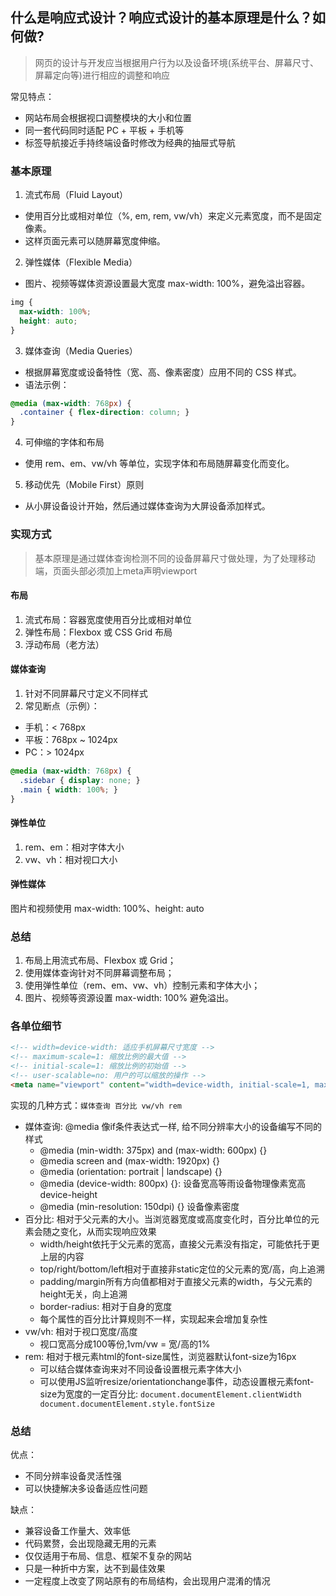 ## 什么是响应式设计？响应式设计的基本原理是什么？如何做?
> 网页的设计与开发应当根据用户行为以及设备环境(系统平台、屏幕尺寸、屏幕定向等)进行相应的调整和响应

常见特点：
  - 网站布局会根据视口调整模块的大小和位置
  - 同一套代码同时适配 PC + 平板 + 手机等
  - 标签导航接近手持终端设备时修改为经典的抽屉式导航

### 基本原理
1. 流式布局（Fluid Layout）
  - 使用百分比或相对单位（%, em, rem, vw/vh）来定义元素宽度，而不是固定像素。
  - 这样页面元素可以随屏幕宽度伸缩。

2. 弹性媒体（Flexible Media）
- 图片、视频等媒体资源设置最大宽度 max-width: 100%，避免溢出容器。
```css
img {
  max-width: 100%;
  height: auto;
}
```
3. 媒体查询（Media Queries）
  - 根据屏幕宽度或设备特性（宽、高、像素密度）应用不同的 CSS 样式。
  - 语法示例：
```css
@media (max-width: 768px) {
  .container { flex-direction: column; }
}
```
4. 可伸缩的字体和布局
  - 使用 rem、em、vw/vh 等单位，实现字体和布局随屏幕变化而变化。
5. 移动优先（Mobile First）原则
  - 从小屏设备设计开始，然后通过媒体查询为大屏设备添加样式。

### 实现方式
> 基本原理是通过媒体查询检测不同的设备屏幕尺寸做处理，为了处理移动端，页面头部必须加上meta声明viewport

#### 布局
1. 流式布局：容器宽度使用百分比或相对单位
2. 弹性布局：Flexbox 或 CSS Grid 布局
3. 浮动布局（老方法）

#### 媒体查询
1. 针对不同屏幕尺寸定义不同样式
2. 常见断点（示例）：
  - 手机：< 768px
  - 平板：768px ~ 1024px
  - PC：> 1024px
```css
@media (max-width: 768px) {
  .sidebar { display: none; }
  .main { width: 100%; }
}
```
#### 弹性单位
1. rem、em：相对字体大小
2. vw、vh：相对视口大小

#### 弹性媒体
图片和视频使用 max-width: 100%、height: auto

### 总结
1. 布局上用流式布局、Flexbox 或 Grid；
2. 使用媒体查询针对不同屏幕调整布局；
3. 使用弹性单位（rem、em、vw、vh）控制元素和字体大小；
4. 图片、视频等资源设置 max-width: 100% 避免溢出。
   
### 各单位细节
```html
<!-- width=device-width: 适应手机屏幕尺寸宽度 -->
<!-- maximum-scale=1: 缩放比例的最大值 -->
<!-- initial-scale=1: 缩放比例的初始值 -->
<!-- user-scalable=no: 用户的可以缩放的操作 -->
<meta name="viewport" content="width=device-width, initial-scale=1, maximum-scale=1, user-scalable=no”>
```
实现的几种方式：`媒体查询 百分比 vw/vh rem`
- 媒体查询: @media 像if条件表达式一样, 给不同分辨率大小的设备编写不同的样式
  - @media (min-width: 375px) and (max-width: 600px) {}
  - @media screen and (max-width: 1920px) {}
  - @media (orientation: portrait | landscape) {}
  - @media (device-width: 800px) {}: 设备宽高等雨设备物理像素宽高 device-height
  - @media (min-resolution: 150dpi) {} 设备像素密度
- 百分比: 相对于父元素的大小。当浏览器宽度或高度变化时，百分比单位的元素会随之变化，从而实现响应效果
  - width/height依托于父元素的宽高，直接父元素没有指定，可能依托于更上层的内容
  - top/right/bottom/left相对于直接非static定位的父元素的宽/高，向上追溯
  - padding/margin所有方向值都相对于直接父元素的width，与父元素的height无关，向上追溯
  - border-radius: 相对于自身的宽度
  - 每个属性的百分比计算规则不一样，实现起来会增加复杂性
- vw/vh: 相对于视口宽度/高度
  - 视口宽高分成100等份,1vm/vw = 宽/高的1%
- rem: 相对于根元素html的font-size属性，浏览器默认font-size为16px
  - 可以结合媒体查询来对不同设备设置根元素字体大小
  - 可以使用JS监听resize/orientationchange事件，动态设置根元素font-size为宽度的一定百分比: `document.documentElement.clientWidth document.documentElement.style.fontSize`


### 总结
优点：
- 不同分辨率设备灵活性强
- 可以快捷解决多设备适应性问题
  
缺点：
- 兼容设备工作量大、效率低
- 代码累赘，会出现隐藏无用的元素
- 仅仅适用于布局、信息、框架不复杂的网站
- 只是一种折中方案，达不到最佳效果
- 一定程度上改变了网站原有的布局结构，会出现用户混淆的情况